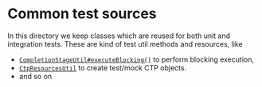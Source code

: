 # Common test sources

In this directory we keep classes which are reused for both unit and integration tests.
These are kind of test util methods and resources, like 
  - [`CompletionStageUtil#executeBlocking()`](/src/test/common/java/com/commercetools/testUtil/CompletionStageUtil.java)
  to perform blocking execution,
  - [`CtpResourcesUtil`](/src/test/common/java/com/commercetools/testUtil/ctpUtil/CtpResourcesUtil.java) to create
  test/mock CTP objects.
  - and so on
 